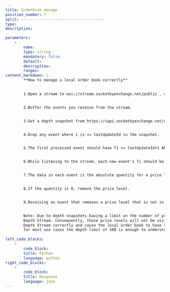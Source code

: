 ```yaml
---
title: Orderbook manage
position_number: 7
split: -------------------------------------
type:
description: 

parameters:
    -
        name:
        type: string
        mandatory: false
        default:
        description:
        ranges:
content_markdown: |-
        **How to manage a local order book correctly**
        

        1.Open a stream to wss://stream.socketbyexchange.net/public , depth_update@btc_usdt


        2.Buffer the events you receive from the stream.


        3.Get a depth snapshot from https://sapi.socketbyexchange.net/v4/public/depth?symbol=btc_usdt&limit=500


        4.Drop any event where i is <= lastUpdateId in the snapshot.


        5.The first processed event should have fi <= lastUpdateId+1 AND i >= lastUpdateId+1.


        6.While listening to the stream, each new event's fi should be equal to the previous event's i+1.


        7.The data in each event is the absolute quantity for a price level.


        8.If the quantity is 0, remove the price level.


        9.Receiving an event that removes a price level that is not in your local order book can happen and is normal.


        Note: Due to depth snapshots having a limit on the number of price levels, a price level outside of the initial snapshot that doesn't have a quantity change won't have an update in the Diff. 
        Depth Stream. Consequently, those price levels will not be visible in the local order book even when applying all updates from the Diff. 
        Depth Stream correctly and cause the local order book to have some slight differences with the real order book. However, 
        for most use cases the depth limit of 500 is enough to understand the market and trade effectively.
            
left_code_blocks:
    -
        code_block:
        title: Python
        language: python
right_code_blocks:
    -
        code_block:
        title: Response
        language: json
---
```

